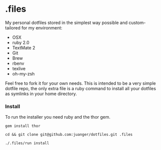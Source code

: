 # .files

My personal dotfiles stored in the simplest way possible and custom-tailored for my environment:

* OSX
* ruby 2.0
* TextMate 2
* Git
* Brew
* rbenv
* texlive
* oh-my-zsh

Feel free to fork it for your own needs. This is intended to be a very simple dotfile repo, the only extra file is a ruby command to install all your dotfiles as symlinks in your home directory.

### Install

To run the installer you need ruby and the thor gem.

`gem install thor`

`cd && git clone git@github.com:juanger/dotfiles.git .files`

`./.files/run install`



